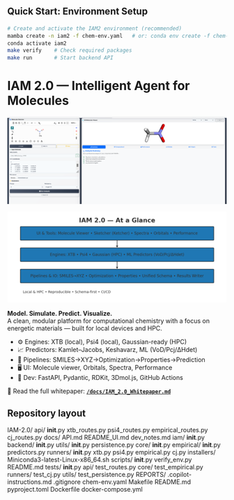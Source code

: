 ## Quick Start: Environment Setup

```sh
# Create and activate the IAM2 environment (recommended)
mamba create -n iam2 -f chem-env.yaml   # or: conda env create -f chem-env.yaml
conda activate iam2
make verify    # Check required packages
make run       # Start backend API
```

# IAM 2.0 — Intelligent Agent for Molecules
![IAM UI](docs/images/IAM-2.0UI.png)

![IAM at a Glance](docs/images/iam_at_a_glance.png)

**Model. Simulate. Predict. Visualize.**  
A clean, modular platform for computational chemistry with a focus on energetic materials — built for local devices and HPC.

- ⚙️ Engines: XTB (local), Psi4 (local), Gaussian-ready (HPC)
- 📈 Predictors: Kamlet–Jacobs, Keshavarz, ML (VoD/Pcj/ΔHdet)
- 🧪 Pipelines: SMILES→XYZ→Optimization→Properties→Prediction
- 🖥️ UI: Molecule viewer, Orbitals, Spectra, Performance
- 🧰 Dev: FastAPI, Pydantic, RDKit, 3Dmol.js, GitHub Actions

📘 Read the full whitepaper: **[`/docs/IAM_2.0_Whitepaper.md`](docs/IAM_2.0_Whitepaper.md)**

## Repository layout

IAM-2.0/
  api/
    __init__.py
    xtb_routes.py
    psi4_routes.py
    empirical_routes.py
    cj_routes.py
  docs/
    API.md
    README_UI.md
    dev_notes.md
  iam/
    __init__.py
    backend/
      __init__.py
      utils/
        __init__.py
        persistence.py
    core/
      __init__.py
      empirical/
        __init__.py
        predictors.py
    runners/
      __init__.py
      xtb.py
      psi4.py
      empirical.py
      cj.py
  installers/
    Miniconda3-latest-Linux-x86_64.sh
  scripts/
    __init__.py
    verify_env.py
    README.md
  tests/
    __init__.py
    api/
      test_routes.py
    core/
      test_empirical.py
    runners/
      test_cj.py
    utils/
      test_persistence.py
  REPORTS/
  .copilot-instructions.md
  .gitignore
  chem-env.yaml
  Makefile
  README.md
  pyproject.toml
  Dockerfile
  docker-compose.yml
